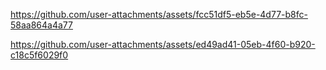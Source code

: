 





https://github.com/user-attachments/assets/fcc51df5-eb5e-4d77-b8fc-58aa864a4a77





https://github.com/user-attachments/assets/ed49ad41-05eb-4f60-b920-c18c5f6029f0

